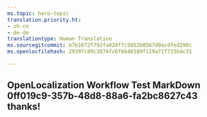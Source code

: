```yaml
---
ms.topic: hero-topic
translation.priority.ht:
- zh-cn
- de-de
translationtype: Human Translation
ms.sourcegitcommit: b7b1672f792fa824f7c5052b0567d9acdfed290c
ms.openlocfilehash: 29397c89c3874fc6f6640189f119a71f733b4c31

---
```

## OpenLocalization Workflow Test MarkDown 0ff019c9-357b-48d8-88a6-fa2bc8627c43 thanks!



<!--HONumber=Jul16_HO2-->


